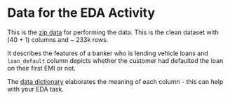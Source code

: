 # Data for the EDA Activity

This is the [zip data](https://github.com/Lingesh2311/GraduateLearningPlan/blob/main/data/vehicle_loans_clean.csv.zip) for performing the data. This is the clean dataset with (40 + 1) columns and ~ 233k rows. 

It describes the features of a banker who is lending vehicle loans and `loan_default` column depicts whether the customer had defaulted the loan on their first EMI or not.

The [data dictionary](https://github.com/Lingesh2311/GraduateLearningPlan/blob/main/data/data_dictionary.csv) elaborates the meaning of each column - this can help with your EDA task.
